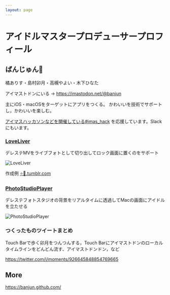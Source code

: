 ```yaml
---
layout: page
---
```


# アイドルマスタープロデューサープロフィール
## ばんじゅん🍓

橘ありす・島村卯月・高槻やよい・木下ひなた

アイマストドンにいる → <https://imastodon.net/@banjun>

主にiOS・macOSをターゲットにアプリをつくる。
かわいいを技術でサポートし，かわいいを楽しむ。

[アイマスハッカソンなどを開催している#imas_hack](https://imas.connpass.com) を応援しています。Slackにもいます。

### [LoveLiver](https://github.com/mzp/LoveLiver)

デレステMVをライブフォトとして切り出してロック画面に置くのをサポート

![LoveLiver](https://raw.githubusercontent.com/mzp/LoveLiver/m%40ster/LoveLiver-osx/Assets.xcassets/AppIcon.appiconset/icon128.png)

作成例 [⭐💎.tumblr.com](http://xn--f7i7917m.tumblr.com/)

### [PhotoStudioPlayer](https://github.com/banjun/PhotoStudioPlayer)

デレステフォトスタジオの背景をリアルタイムに透過してMacの画面にアイドルを立たせる

![PhotoStudioPlayer](https://raw.githubusercontent.com/banjun/PhotoStudioPlayer/m%40ster/PhotoStudioPlayer/Assets.xcassets/AppIcon.appiconset/PhotoStudioPlayer%20Icon128.png)

### つくったものツイートまとめ

Touch Barで歩く卯月をつんつんする，Touch Barにアイマストドンのローカルタイムラインをどんどん流す、アイマストドンドン，など

<https://twitter.com/i/moments/926645848854769665>

## More

<https://banjun.github.com/>

